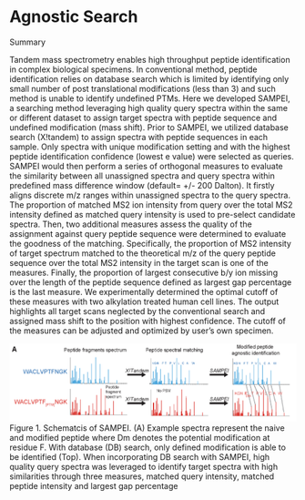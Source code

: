# Agnostic Search

Summary

Tandem mass spectrometry enables high throughput peptide identification in complex biological specimens. In conventional method, peptide identification relies on database search which is limited by identifying only small number of post translational modifications (less than 3) and such method is unable to identify undefined PTMs. Here we developed SAMPEI, a searching method leveraging high quality query spectra within the same or different dataset to assign target spectra with peptide sequence and undefined modification (mass shift). Prior to SAMPEI, we utilized database search (X!tandem) to assign spectra with peptide sequences in each sample. Only spectra with unique modification setting and with the highest peptide identification confidence (lowest e value) were selected as queries. SAMPEI would then perform a series of orthogonal measures to evaluate the similarity between all unassigned spectra and query spectra within predefined mass difference window (default= +/- 200 Dalton). It firstly aligns discrete m/z ranges within unassigned spectra to the query spectra. The proportion of matched MS2 ion intensity from query over the total MS2 intensity defined as matched query intensity is used to pre-select candidate spectra. Then, two additional measures assess the quality of the assignment against query peptide sequence were determined to evaluate the goodness of the matching. Specifically, the proportion of MS2 intensity of target spectrum matched to the theoretical m/z of the query peptide sequence over the total MS2 intensity in the target scan is one of the measures. Finally, the proportion of largest consecutive b/y ion missing over the length of the peptide sequence defined as largest gap percentage is the last measure. We experimentally determined the optimal cutoff of these measures with two alkylation treated human cell lines. The output highlights all target scans neglected by the conventional search and assigned mass shift to the position with highest confidence. The cutoff of the measures can be adjusted and optimized by user’s own specimen. 

![](images/200102_SAMPEI_workflow.png)
Figure 1. Schematcis of SAMPEI. (A) Example spectra represent the naive and modified peptide where Dm denotes the potential modification at residue F. With database (DB) search, only defined modification is able to be identified (Top). When incorporating DB search with SAMPEI, high quality query spectra was leveraged to identify target spectra with high similarities through three measures, matched query intensity, matched peptide intensity and largest gap percentage

